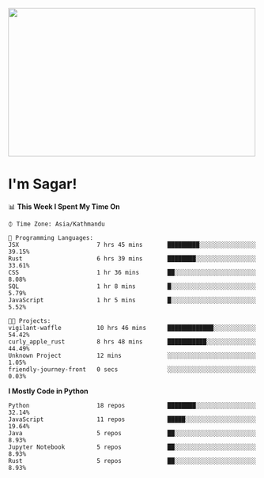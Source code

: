 
<img src="https://media.giphy.com/media/3ornk57KwDXf81rjWM/giphy.gif" width="500" height="300" frameBorder="0" class="giphy-embed" allowFullScreen></img>

#   I'm Sagar!

<!--START_SECTION:waka-->
📊 **This Week I Spent My Time On** 

```text
⌚︎ Time Zone: Asia/Kathmandu

💬 Programming Languages: 
JSX                      7 hrs 45 mins       █████████░░░░░░░░░░░░░░░░   39.15% 
Rust                     6 hrs 39 mins       ████████░░░░░░░░░░░░░░░░░   33.61% 
CSS                      1 hr 36 mins        ██░░░░░░░░░░░░░░░░░░░░░░░   8.08% 
SQL                      1 hr 8 mins         █░░░░░░░░░░░░░░░░░░░░░░░░   5.79% 
JavaScript               1 hr 5 mins         █░░░░░░░░░░░░░░░░░░░░░░░░   5.52%

🐱‍💻 Projects: 
vigilant-waffle          10 hrs 46 mins      █████████████░░░░░░░░░░░░   54.42% 
curly_apple_rust         8 hrs 48 mins       ███████████░░░░░░░░░░░░░░   44.49% 
Unknown Project          12 mins             ░░░░░░░░░░░░░░░░░░░░░░░░░   1.05% 
friendly-journey-front   0 secs              ░░░░░░░░░░░░░░░░░░░░░░░░░   0.03%

```

**I Mostly Code in Python** 

```text
Python                   18 repos            ████████░░░░░░░░░░░░░░░░░   32.14% 
JavaScript               11 repos            █████░░░░░░░░░░░░░░░░░░░░   19.64% 
Java                     5 repos             ██░░░░░░░░░░░░░░░░░░░░░░░   8.93% 
Jupyter Notebook         5 repos             ██░░░░░░░░░░░░░░░░░░░░░░░   8.93% 
Rust                     5 repos             ██░░░░░░░░░░░░░░░░░░░░░░░   8.93%

```



<!--END_SECTION:waka-->
